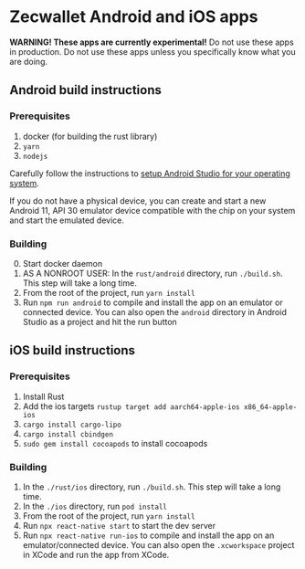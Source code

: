 # Zecwallet Android and iOS apps

**WARNING! These apps are currently experimental!**
Do not use these apps in production.
Do not use these apps unless you specifically know what you are doing.

## Android build instructions

### Prerequisites
1. docker (for building the rust library)
2. `yarn`
3. `nodejs`

Carefully follow the instructions to [setup Android Studio for your
operating system](https://reactnative.dev/docs/environment-setup).

If you do not have a physical device, you can create and start
a new Android 11, API 30 emulator device compatible
with the chip on your system and start the emulated device.

### Building
0. Start docker daemon
1. AS A NONROOT USER: In the `rust/android` directory, run `./build.sh`.
   This step will take a long time.
2. From the root of the project, run `yarn install`
3. Run `npm run android` to compile and install the app on an
   emulator or connected device. You can also open the `android` directory
   in Android Studio as a project and hit the run button

## iOS build instructions

### Prerequisites
1. Install Rust
2. Add the ios targets `rustup target add aarch64-apple-ios x86_64-apple-ios`
3. `cargo install cargo-lipo`
4. `cargo install cbindgen`
5. `sudo gem install cocoapods` to install cocoapods

### Building
1. In the `./rust/ios` directory, run `./build.sh`.
   This step will take a long time.
2. In the `./ios` directory, run `pod install`
3. From the root of the project, run `yarn install`
4. Run `npx react-native start` to start the dev server
5. Run `npx react-native run-ios` to compile and install the app on an emulator/connected device. You can also open the `.xcworkspace` project in XCode and run the app from XCode.
